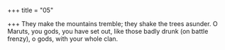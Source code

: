 +++
title = "05"

+++
They make the mountains tremble; they shake the trees asunder. O Maruts, you gods, you have set out, like those badly drunk (on battle  frenzy), o gods, with your whole clan.  